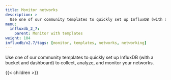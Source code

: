 ```yaml
---
title: Monitor networks
description: >
  Use one of our community templates to quickly set up InfluxDB (with a bucket and dashboard) to collect, analyze, and monitor your networks.
menu:
  influxdb_2_7:
    parent: Monitor with templates
weight: 104
influxdb/v2.7/tags: [monitor, templates, networks, networking]
---
```


Use one of our community templates to quickly set up InfluxDB (with a bucket and dashboard) to collect, analyze, and monitor your networks.

{{< children >}}